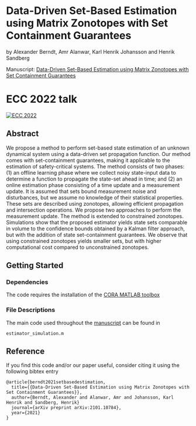 # Data-Driven Set-Based Estimation using Matrix Zonotopes with Set Containment Guarantees

by Alexander Berndt, Amr Alanwar, Karl Henrik Johansson and Henrik Sandberg

Manuscript: [Data-Driven Set-Based Estimation using Matrix Zonotopes with Set Containment Guarantees](https://arxiv.org/abs/2101.10784) 

# ECC 2022 talk
[![ECC 2022](https://img.youtube.com/vi/r9xfmMkwIMs/0.jpg)](https://www.youtube.com/watch?v=r9xfmMkwIMs)



## Abstract

We propose a method to perform set-based state estimation of an unknown dynamical system using a data-driven set propagation function. Our method comes with set-containment guarantees, making it applicable to the estimation of safety-critical systems. The method consists of two phases: (1) an offline learning phase where we collect noisy state-input data to determine a function to propagate the state-set ahead in time; and (2) an online estimation phase consisting of a time update and a measurement update. It is assumed that sets bound measurement noise and disturbances, but we assume no knowledge of their statistical properties. These sets are described using zonotopes, allowing efficient propagation and intersection operations. We propose two approaches to perform the measurement update. The method is extended to constrained zonotopes. Simulations show that the proposed estimator yields state sets comparable in volume to the confidence bounds obtained by a Kalman filter approach, but with the addition of state set-containment guarantees. We observe that using constrained zonotopes yields smaller sets, but with higher computational cost compared to unconstrained zonotopes. 

## Getting Started

### Dependencies

The code requires the installation of the [CORA MATLAB toolbox](https://tumcps.github.io/CORA/)

### File Descriptions

The main code used throughout the [manuscript](https://arxiv.org/abs/2101.10784) can be found in
```
estimator_simulation.m
```

## Reference 

If you find this code and/or our paper useful, consider citing it using the following bibtex entry

```
@article{berndt2021setbasedestimation,
  title={{Data-Driven Set-Based Estimation using Matrix Zonotopes with Set Containment Guarantees}},
  author={Berndt, Alexander and Alanwar, Amr and Johansson, Karl Henrik and Sandberg, Henrik}
  journal={arXiv preprint arXiv:2101.10784},
  year={2021}
}
```
